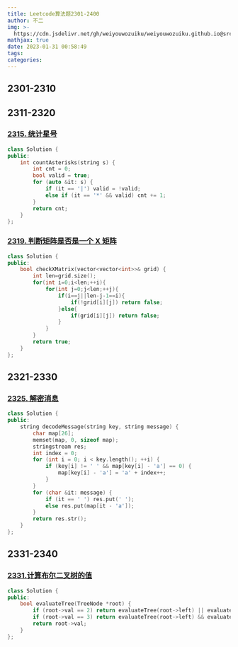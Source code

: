 ```yaml
---
title: Leetcode算法题2301-2400
author: 不二
img: >-
  https://cdn.jsdelivr.net/gh/weiyouwozuiku/weiyouwozuiku.github.io@src/source/_posts/PageImg/
mathjax: true
date: 2023-01-31 00:58:49
tags:
categories:
---
```


## 2301-2310

## 2311-2320

### [2315. 统计星号](https://leetcode.cn/problems/count-asterisks/)

```cpp
class Solution {
public:
    int countAsterisks(string s) {
        int cnt = 0;
        bool valid = true;
        for (auto &it: s) {
            if (it == '|') valid = !valid;
            else if (it == '*' && valid) cnt += 1;
        }
        return cnt;
    }
};
```



### [2319. 判断矩阵是否是一个 X 矩阵](https://leetcode.cn/problems/check-if-matrix-is-x-matrix/)

```cpp
class Solution {
public:
    bool checkXMatrix(vector<vector<int>>& grid) {
        int len=grid.size();
        for(int i=0;i<len;++i){
            for(int j=0;j<len;++j){
                if(i==j||len-j-1==i){
                    if(!grid[i][j]) return false;
                }else{
                    if(grid[i][j]) return false;
                }
            }
        }
        return true;
    }
};
```

## 2321-2330

### [2325. 解密消息](https://leetcode.cn/problems/decode-the-message/)

```cpp
class Solution {
public:
    string decodeMessage(string key, string message) {
        char map[26];
        memset(map, 0, sizeof map);
        stringstream res;
        int index = 0;
        for (int i = 0; i < key.length(); ++i) {
            if (key[i] != ' ' && map[key[i] - 'a'] == 0) {
                map[key[i] - 'a'] = 'a' + index++;
            }
        }
        for (char &it: message) {
            if (it == ' ') res.put(' ');
            else res.put(map[it - 'a']);
        }
        return res.str();
    }
};
```

## 2331-2340

### [2331.计算布尔二叉树的值](https://leetcode.cn/problems/evaluate-boolean-binary-tree/)

```cpp
class Solution {
public:
    bool evaluateTree(TreeNode *root) {
        if (root->val == 2) return evaluateTree(root->left) || evaluateTree(root->right);
        if (root->val == 3) return evaluateTree(root->left) && evaluateTree(root->right);
        return root->val;
    }
};
```

